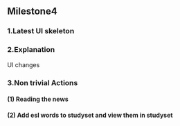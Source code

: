 ## Milestone4

### 1.Latest UI skeleton

### 2.Explanation
UI changes

### 3.Non trivial Actions
#### (1) Reading the news
#### (2) Add esl words to studyset and view them in studyset